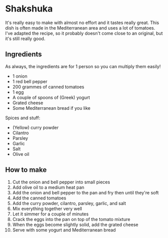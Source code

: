 # Shakshuka

It's really easy to make with almost no effort and it tastes really great.
This dish is often made in the Mediterranean area and uses a lot of tomatoes.
I've adapted the recipe, so it probably doesn't come close to an original, but it's still really good.

## Ingredients

As always, the ingredients are for 1 person so you can multiply them easily!

- 1 onion
- 1 red bell pepper
- 200 grammes of canned tomatoes
- 1 egg
- A couple of spoons of (Greek) yogurt
- Grated cheese
- Some Mediterranean bread if you like

Spices and stuff:

- (Yellow) curry powder
- Cilantro
- Parsley
- Garlic
- Salt
- Olive oil

## How to make

1. Cut the onion and bell pepper into small pieces
2. Add olive oil to a medium heat pan
3. Add the onion and bell pepper to the pan and fry then until they're soft
4. Add the canned tomatoes
5. Add the curry powder, cilantro, parsley, garlic, and salt
6. Mix everything together very well
7. Let it simmer for a couple of minutes
8. Crack the eggs into the pan on top of the tomato mixture
9. When the eggs become slightly solid, add the grated cheese
10. Serve with some yogurt and Mediterranean bread
